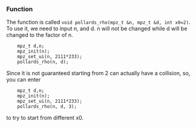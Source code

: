 ### Function
The function is called `void pollards_rho(mpz_t &n, mpz_t &d, int x0=2)`.
To use it, we need to input n, and d. n will not be changed while d will be changed to the factor of n.
```
    mpz_t d,n;
    mpz_init(n);
    mpz_set_ui(n, 2111*233);
    pollards_rho(n, d);
```
Since it is not guaranteed starting from 2 can actually have a collision, so, you can enter 
```
    mpz_t d,n;
    mpz_init(n);
    mpz_set_ui(n, 2111*233);
    pollards_rho(n, d, 3);
```
to try to start from different x0.